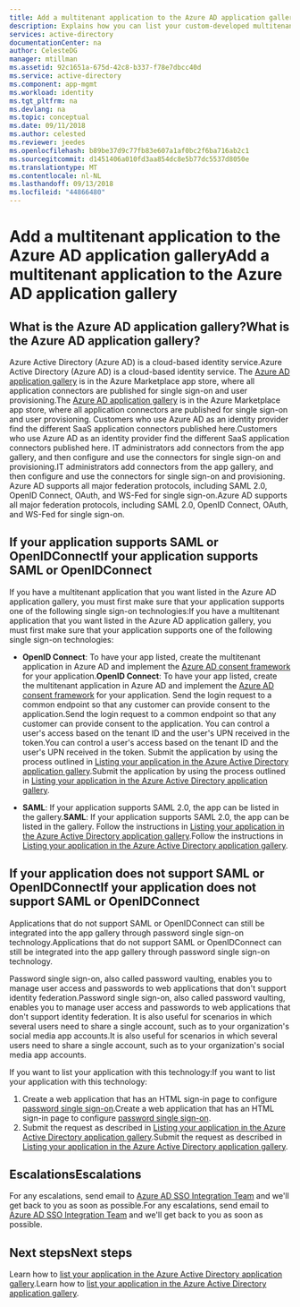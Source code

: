 ```yaml
---
title: Add a multitenant application to the Azure AD application gallery | Microsoft Docs
description: Explains how you can list your custom-developed multitenant application in the Azure AD application gallery.
services: active-directory
documentationCenter: na
author: CelesteDG
manager: mtillman
ms.assetid: 92c1651a-675d-42c8-b337-f78e7dbcc40d
ms.service: active-directory
ms.component: app-mgmt
ms.workload: identity
ms.tgt_pltfrm: na
ms.devlang: na
ms.topic: conceptual
ms.date: 09/11/2018
ms.author: celested
ms.reviewer: jeedes
ms.openlocfilehash: b89be37d9c77fb83e607a1af0bc2f6ba716ab2c1
ms.sourcegitcommit: d1451406a010fd3aa854dc8e5b77dc5537d8050e
ms.translationtype: MT
ms.contentlocale: nl-NL
ms.lasthandoff: 09/13/2018
ms.locfileid: "44866480"
---
```

# <a name="add-a-multitenant-application-to-the-azure-ad-application-gallery"></a><span data-ttu-id="2596e-103">Add a multitenant application to the Azure AD application gallery</span><span class="sxs-lookup"><span data-stu-id="2596e-103">Add a multitenant application to the Azure AD application gallery</span></span>

## <a name="what-is-the-azure-ad-application-gallery"></a><span data-ttu-id="2596e-104">What is the Azure AD application gallery?</span><span class="sxs-lookup"><span data-stu-id="2596e-104">What is the Azure AD application gallery?</span></span>

<span data-ttu-id="2596e-105">Azure Active Directory (Azure AD) is a cloud-based identity service.</span><span class="sxs-lookup"><span data-stu-id="2596e-105">Azure Active Directory (Azure AD) is a cloud-based identity service.</span></span> <span data-ttu-id="2596e-106">The [Azure AD application gallery](https://azure.microsoft.com/marketplace/active-directory/all/) is in the Azure Marketplace app store, where all application connectors are published for single sign-on and user provisioning.</span><span class="sxs-lookup"><span data-stu-id="2596e-106">The [Azure AD application gallery](https://azure.microsoft.com/marketplace/active-directory/all/) is in the Azure Marketplace app store, where all application connectors are published for single sign-on and user provisioning.</span></span> <span data-ttu-id="2596e-107">Customers who use Azure AD as an identity provider find the different SaaS application connectors published here.</span><span class="sxs-lookup"><span data-stu-id="2596e-107">Customers who use Azure AD as an identity provider find the different SaaS application connectors published here.</span></span> <span data-ttu-id="2596e-108">IT administrators add connectors from the app gallery, and then configure and use the connectors for single sign-on and provisioning.</span><span class="sxs-lookup"><span data-stu-id="2596e-108">IT administrators add connectors from the app gallery, and then configure and use the connectors for single sign-on and provisioning.</span></span> <span data-ttu-id="2596e-109">Azure AD supports all major federation protocols, including SAML 2.0, OpenID Connect, OAuth, and WS-Fed for single sign-on.</span><span class="sxs-lookup"><span data-stu-id="2596e-109">Azure AD supports all major federation protocols, including SAML 2.0, OpenID Connect, OAuth, and WS-Fed for single sign-on.</span></span> 

## <a name="if-your-application-supports-saml-or-openidconnect"></a><span data-ttu-id="2596e-110">If your application supports SAML or OpenIDConnect</span><span class="sxs-lookup"><span data-stu-id="2596e-110">If your application supports SAML or OpenIDConnect</span></span>
<span data-ttu-id="2596e-111">If you have a multitenant application that you want listed in the Azure AD application gallery, you must first make sure that your application supports one of the following single sign-on technologies:</span><span class="sxs-lookup"><span data-stu-id="2596e-111">If you have a multitenant application that you want listed in the Azure AD application gallery, you must first make sure that your application supports one of the following single sign-on technologies:</span></span>

- <span data-ttu-id="2596e-112">**OpenID Connect**: To have your app listed, create the multitenant application in Azure AD and implement the [Azure AD consent framework](https://docs.microsoft.com/azure/active-directory/develop/active-directory-integrating-applications#overview-of-the-consent-framework) for your application.</span><span class="sxs-lookup"><span data-stu-id="2596e-112">**OpenID Connect**: To have your app listed, create the multitenant application in Azure AD and implement the [Azure AD consent framework](https://docs.microsoft.com/azure/active-directory/develop/active-directory-integrating-applications#overview-of-the-consent-framework) for your application.</span></span> <span data-ttu-id="2596e-113">Send the login request to a common endpoint so that any customer can provide consent to the application.</span><span class="sxs-lookup"><span data-stu-id="2596e-113">Send the login request to a common endpoint so that any customer can provide consent to the application.</span></span> <span data-ttu-id="2596e-114">You can control a user's access based on the tenant ID and the user's UPN received in the token.</span><span class="sxs-lookup"><span data-stu-id="2596e-114">You can control a user's access based on the tenant ID and the user's UPN received in the token.</span></span> <span data-ttu-id="2596e-115">Submit the application by using the process outlined in [Listing your application in the Azure Active Directory application gallery](https://docs.microsoft.com/azure/active-directory/develop/active-directory-app-gallery-listing).</span><span class="sxs-lookup"><span data-stu-id="2596e-115">Submit the application by using the process outlined in [Listing your application in the Azure Active Directory application gallery](https://docs.microsoft.com/azure/active-directory/develop/active-directory-app-gallery-listing).</span></span>

- <span data-ttu-id="2596e-116">**SAML**: If your application supports SAML 2.0, the app can be listed in the gallery.</span><span class="sxs-lookup"><span data-stu-id="2596e-116">**SAML**: If your application supports SAML 2.0, the app can be listed in the gallery.</span></span> <span data-ttu-id="2596e-117">Follow the instructions in [Listing your application in the Azure Active Directory application gallery](https://docs.microsoft.com/azure/active-directory/develop/active-directory-app-gallery-listing).</span><span class="sxs-lookup"><span data-stu-id="2596e-117">Follow the instructions in [Listing your application in the Azure Active Directory application gallery](https://docs.microsoft.com/azure/active-directory/develop/active-directory-app-gallery-listing).</span></span>

## <a name="if-your-application-does-not-support-saml-or-openidconnect"></a><span data-ttu-id="2596e-118">If your application does not support SAML or OpenIDConnect</span><span class="sxs-lookup"><span data-stu-id="2596e-118">If your application does not support SAML or OpenIDConnect</span></span>
<span data-ttu-id="2596e-119">Applications that do not support SAML or OpenIDConnect can still be integrated into the app gallery through password single sign-on technology.</span><span class="sxs-lookup"><span data-stu-id="2596e-119">Applications that do not support SAML or OpenIDConnect can still be integrated into the app gallery through password single sign-on technology.</span></span>

<span data-ttu-id="2596e-120">Password single sign-on, also called password vaulting, enables you to manage user access and passwords to web applications that don't support identity federation.</span><span class="sxs-lookup"><span data-stu-id="2596e-120">Password single sign-on, also called password vaulting, enables you to manage user access and passwords to web applications that don't support identity federation.</span></span> <span data-ttu-id="2596e-121">It is also useful for scenarios in which several users need to share a single account, such as to your organization's social media app accounts.</span><span class="sxs-lookup"><span data-stu-id="2596e-121">It is also useful for scenarios in which several users need to share a single account, such as to your organization's social media app accounts.</span></span> 

<span data-ttu-id="2596e-122">If you want to list your application with this technology:</span><span class="sxs-lookup"><span data-stu-id="2596e-122">If you want to list your application with this technology:</span></span>
1. <span data-ttu-id="2596e-123">Create a web application that has an HTML sign-in page to configure [password single sign-on](https://docs.microsoft.com/azure/active-directory/active-directory-appssoaccess-whatis).</span><span class="sxs-lookup"><span data-stu-id="2596e-123">Create a web application that has an HTML sign-in page to configure [password single sign-on](https://docs.microsoft.com/azure/active-directory/active-directory-appssoaccess-whatis).</span></span> 
2. <span data-ttu-id="2596e-124">Submit the request as described in [Listing your application in the Azure Active Directory application gallery](https://docs.microsoft.com/azure/active-directory/develop/active-directory-app-gallery-listing).</span><span class="sxs-lookup"><span data-stu-id="2596e-124">Submit the request as described in [Listing your application in the Azure Active Directory application gallery](https://docs.microsoft.com/azure/active-directory/develop/active-directory-app-gallery-listing).</span></span>

## <a name="escalations"></a><span data-ttu-id="2596e-125">Escalations</span><span class="sxs-lookup"><span data-stu-id="2596e-125">Escalations</span></span>

<span data-ttu-id="2596e-126">For any escalations, send email to [Azure AD SSO Integration Team](<mailto:SaaSApplicationIntegrations@service.microsoft.com>) and we'll get back to you as soon as possible.</span><span class="sxs-lookup"><span data-stu-id="2596e-126">For any escalations, send email to [Azure AD SSO Integration Team](<mailto:SaaSApplicationIntegrations@service.microsoft.com>) and we'll get back to you as soon as possible.</span></span>

## <a name="next-steps"></a><span data-ttu-id="2596e-127">Next steps</span><span class="sxs-lookup"><span data-stu-id="2596e-127">Next steps</span></span>
<span data-ttu-id="2596e-128">Learn how to [list your application in the Azure Active Directory application gallery](https://docs.microsoft.com/azure/active-directory/develop/active-directory-app-gallery-listing).</span><span class="sxs-lookup"><span data-stu-id="2596e-128">Learn how to [list your application in the Azure Active Directory application gallery](https://docs.microsoft.com/azure/active-directory/develop/active-directory-app-gallery-listing).</span></span>
